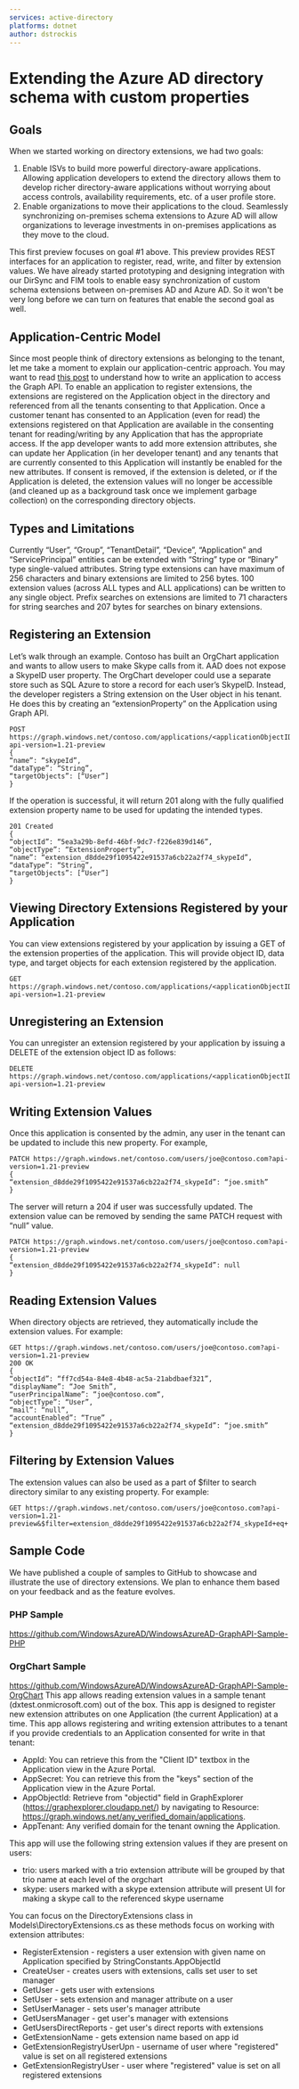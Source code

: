 ```yaml
---
services: active-directory
platforms: dotnet
author: dstrockis
---
```


# Extending the Azure AD directory schema with custom properties


## Goals
When we started working on directory extensions, we had two goals:

1. Enable ISVs to build more powerful directory-aware applications. Allowing application developers to extend the directory allows them to develop richer directory-aware applications without worrying about access controls, availability requirements, etc. of a user profile store.
2. Enable organizations to move their applications to the cloud. Seamlessly synchronizing on-premises schema extensions to Azure AD will allow organizations to leverage investments in on-premises applications as they move to the cloud.

This first preview focuses on goal #1 above. This preview provides REST interfaces for an application to register, read, write, and filter by extension values. We have already started prototyping and designing integration with our DirSync and FIM tools to enable easy synchronization of custom schema extensions between on-premises AD and Azure AD. So it won't be very long before we can turn on features that enable the second goal as well.

## Application-Centric Model
Since most people think of directory extensions as belonging to the tenant, let me take a moment to explain our application-centric approach. You may want to read [this post](http://msdn.microsoft.com/en-us/library/windowsazure/dn151791.aspx) to understand how to write an application to access the Graph API. To enable an application to register extensions, the extensions are registered on the Application object in the directory and referenced from all the tenants consenting to that Application. Once a customer tenant has consented to an Application (even for read) the extensions registered on that Application are available in the consenting tenant for reading/writing by any Application that has the appropriate access. If the app developer wants to add more extension attributes, she can update her Application (in her developer tenant) and any tenants that are currently consented to this Application will instantly be enabled for the new attributes. If consent is removed, if the extension is deleted, or if the Application is deleted, the extension values will no longer be accessible (and cleaned up as a background task once we implement garbage collection) on the corresponding directory objects.

## Types and Limitations
Currently “User”, “Group”, “TenantDetail”, “Device”, “Application” and “ServicePrincipal” entities can be extended with “String” type or “Binary” type single-valued attributes. String type extensions can have maximum of 256 characters and binary extensions are limited to 256 bytes. 100 extension values (across ALL types and ALL applications) can be written to any single object. Prefix searches on extensions are limited to 71 characters for string searches and 207 bytes for searches on binary extensions.

## Registering an Extension
Let’s walk through an example. Contoso has built an OrgChart application and wants to allow users to make Skype calls from it. AAD does not expose a SkypeID user property. The OrgChart developer could use a separate store such as SQL Azure to store a record for each user’s SkypeID. Instead, the developer registers a String extension on the User object in his tenant. He does this by creating an “extensionProperty” on the Application using Graph API.
```
POST https://graph.windows.net/contoso.com/applications/<applicationObjectID>/extensionProperties?api-version=1.21-preview 
{
“name”: “skypeId”,
“dataType”: “String”,
“targetObjects”: [“User”]
}
```
If the operation is successful, it will return 201 along with the fully qualified extension property name to be used for updating the intended types.
```
201 Created
{
“objectId”: “5ea3a29b-8efd-46bf-9dc7-f226e839d146”,
“objectType”: “ExtensionProperty”,
“name”: “extension_d8dde29f1095422e91537a6cb22a2f74_skypeId”,
“dataType”: “String”,         
“targetObjects”: [“User”]
}
```
## Viewing Directory Extensions Registered by your Application
You can view extensions registered by your application by issuing a GET of the extension properties of the application. This will provide object ID, data type, and target objects for each extension registered by the application.
```
GET https://graph.windows.net/contoso.com/applications/<applicationObjectID>/extensionProperties?api-version=1.21-preview 
```
## Unregistering an Extension
You can unregister an extension registered by your application by issuing a DELETE of the extension object ID as follows:
```
DELETE https://graph.windows.net/contoso.com/applications/<applicationObjectID>/extensionProperties/<extensionObjectID>?api-version=1.21-preview 
```
## Writing Extension Values
Once this application is consented by the admin, any user in the tenant can be updated to include this new property. For example,
```
PATCH https://graph.windows.net/contoso.com/users/joe@contoso.com?api-version=1.21-preview 
{
“extension_d8dde29f1095422e91537a6cb22a2f74_skypeId”: “joe.smith”
}
```
The server will return a 204 if user was successfully updated. The extension value can be removed by sending the same PATCH request with “null” value.
```
PATCH https://graph.windows.net/contoso.com/users/joe@contoso.com?api-version=1.21-preview 
{
“extension_d8dde29f1095422e91537a6cb22a2f74_skypeId”: null
}
```
## Reading Extension Values
When directory objects are retrieved, they automatically include the extension values. For example:
```
GET https://graph.windows.net/contoso.com/users/joe@contoso.com?api-version=1.21-preview 
200 OK
{
“objectId”: “ff7cd54a-84e8-4b48-ac5a-21abdbaef321”,
“displayName”: “Joe Smith”,
“userPrincipalName”: “joe@contoso.com“,
“objectType”: “User”,
“mail”: “null”,
“accountEnabled”: “True” ,
“extension_d8dde29f1095422e91537a6cb22a2f74_skypeId”: “joe.smith”
}
```
## Filtering by Extension Values
The extension values can also be used as a part of $filter to search directory similar to any existing property. For example:
```
GET https://graph.windows.net/contoso.com/users/joe@contoso.com?api-version=1.21-preview&$filter=extension_d8dde29f1095422e91537a6cb22a2f74_skypeId+eq+'joe.smith'
```
## Sample Code
We have published a couple of samples to GitHub to showcase and illustrate the use of directory extensions. We plan to enhance them based on your feedback and as the feature evolves.
### PHP Sample
https://github.com/WindowsAzureAD/WindowsAzureAD-GraphAPI-Sample-PHP
### OrgChart Sample
https://github.com/WindowsAzureAD/WindowsAzureAD-GraphAPI-Sample-OrgChart
This app allows reading extension values in a sample tenant (dxtest.onmicrosoft.com) out of the box.
This app is designed to register new extension attributes on one Application (the current Application) at a time. 
This app allows registering and writing extension attributes to a tenant if you provide credentials to an Application consented for write in that tenant:
* AppId: You can retrieve this from the "Client ID" textbox in the Application view in the Azure Portal.
* AppSecret: You can retrieve this from the "keys" section of the Application view in the Azure Portal.
* AppObjectId: Retrieve from "objectid" field in GraphExplorer (https://graphexplorer.cloudapp.net/) by navigating to Resource: https://graph.windows.net/any_verified_domain/applications.
* AppTenant: Any verified domain for the tenant owning the Application.

This app will use the following string extension values if they are present on users:
* trio: users marked with a trio extension attribute will be grouped by that trio name at each level of the orgchart
* skype: users marked with a skype extension attribute will present UI for making a skype call to the referenced skype username

You can focus on the DirectoryExtensions class in Models\DirectoryExtensions.cs as these methods focus on working with extension attributes:
* RegisterExtension - registers a user extension with given name on Application specified by StringConstants.AppObjectId
* CreateUser - creates users with extensions, calls set user to set manager
* GetUser - gets user with extensions
* SetUser - sets extension and manager attribute on a user
* SetUserManager - sets user's manager attribute
* GetUsersManager - get user's manager with extensions
* GetUsersDirectReports - get user's direct reports with extensions
* GetExtensionName - gets extension name based on app id
* GetExtensionRegistryUserUpn - username of user where "registered" value is set on all registered extensions
* GetExtensionRegistryUser - user where "registered" value is set on all registered extensions
